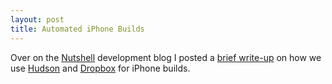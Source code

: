 ```yaml
---
layout: post
title: Automated iPhone Builds
---
```


Over on the [Nutshell](http://www.nutshell.com) development blog I posted a [brief write-up](http://www.nutshell.com/development/2010/05/automated-iphone-builds/) on how we use [Hudson](http://hudson-ci.org/) and [Dropbox](https://www.dropbox.com/) for iPhone builds. 
